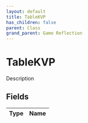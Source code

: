 ```yaml
---
layout: default
title: TableKVP
has_children: false
parent: Class
grand_parent: Game Reflection
---
```

# TableKVP
Description 

## Fields
| Type | Name |
|:-------------|:--------------|
